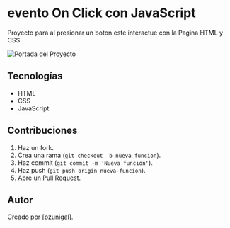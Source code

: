 # evento On Click con JavaScript
Proyecto para al presionar un boton este interactue con la Pagina HTML y CSS

![Portada del Proyecto](https://pbs.twimg.com/media/GfrxzFDXQAIETgO?format=png&name=large)

## Tecnologías
- HTML
- CSS
- JavaScript

## Contribuciones
1. Haz un fork.
2. Crea una rama (`git checkout -b nueva-funcion`).
3. Haz commit (`git commit -m 'Nueva función'`).
4. Haz push (`git push origin nueva-funcion`).
5. Abre un Pull Request.

## Autor
Creado por [pzunigal].
